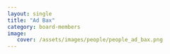```yaml
---
layout: single
title: "Ad Bax"
category: board-members
image:
   cover: /assets/images/people/people_ad_bax.png
---
```


